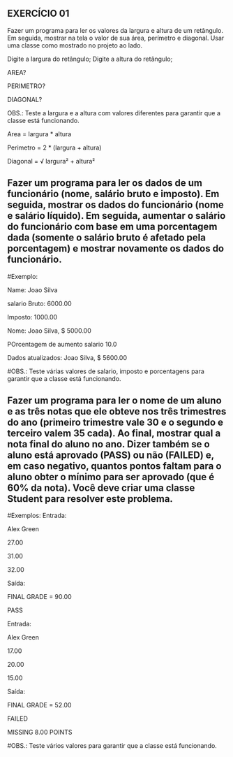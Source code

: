 

## EXERCÍCIO 01

Fazer um programa para ler os valores da largura e altura de um retângulo. Em seguida, mostrar na tela o valor de sua área, perímetro e diagonal. Usar uma classe como mostrado no projeto ao lado.

Digite a largura do retângulo;
Digite a altura do retângulo;

AREA?

PERIMETRO?

DIAGONAL?

OBS.: Teste a largura e a altura com valores diferentes para garantir que a classe está funcionando.

Area = largura * altura

Perimetro = 2 * (largura + altura)

Diagonal = √ largura² + altura²



## Fazer um programa para ler os dados de um funcionário (nome, salário bruto e imposto). Em seguida, mostrar os dados do funcionário (nome e salário líquido). Em seguida, aumentar o salário do funcionário com base em uma porcentagem dada (somente o salário bruto é afetado pela porcentagem) e mostrar novamente os dados do funcionário. 


#Exemplo:

Name: Joao Silva

salario Bruto: 6000.00

Imposto: 1000.00

Nome: Joao Silva, $ 5000.00

POrcentagem de aumento salario 10.0

Dados atualizados: Joao Silva, $ 5600.00


#OBS.: Teste várias valores de salario, imposto e porcentagens para garantir que a classe está funcionando.


## Fazer um programa para ler o nome de um aluno e as três notas que ele obteve nos três trimestres do ano (primeiro trimestre vale 30 e o segundo e terceiro valem 35 cada). Ao final, mostrar qual a nota final do aluno no ano. Dizer também se o aluno está aprovado (PASS) ou não (FAILED) e, em caso negativo, quantos pontos faltam para o aluno obter o mínimo para ser aprovado (que é 60% da nota). Você deve criar uma classe Student para  resolver este problema.

#Exemplos:
Entrada:  

Alex Green

27.00

31.00

32.00

Saída:

FINAL GRADE = 90.00

PASS

Entrada: 

Alex Green

17.00

20.00

15.00

Saída:

FINAL GRADE = 52.00

FAILED

MISSING 8.00 POINTS

#OBS.: Teste vários valores para garantir que a classe está funcionando.